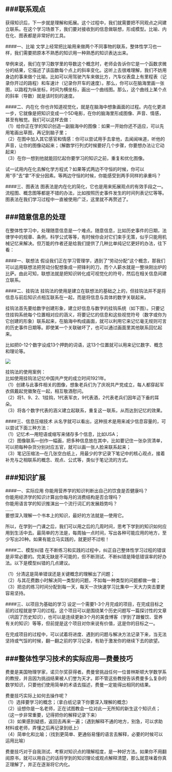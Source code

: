 ###联系观点
---
获得知识后，下一步就是理解和拓展。这个过程中，我们就需要把不同观点之间建立联系。在这个学习场景下，我们要对接收到的信息做联想，形成模型。比喻、内在化、图表都是非常好的工具。

####一、比喻
文学上经常把比喻用来做两个不同事物的联系，整体性学习也一样，我们需要把原本不熟悉的知识用一种熟悉的知识表达出来。

举例来说，我们在学习数学里的导数这个概念时，老师会告诉你它是一个函数求微分的结果，它描述了该函数每个点上的斜率变化。这听上去很难理解，我们不妨用身边的事来做个比喻。比如可以用驾驶汽车来做比方，汽车仪表盘上有里程表（记录你开过的路程）和车速计（记录你开车的速度）。那么，你可以在脑海里画一张图，以路程为纵坐标，时间为横坐标，画出一个曲线图。那么，这个曲线上某个点的斜率（导数）就是该时刻的速度。

####二、内在化
你也许知道视觉化，就是在脑海中想象画面的过程。内在化更进一步，它就像是把知识变成一个5D电影，在你的脑海里形成图像、声音、情感，甚至有触觉。我们可以这样去做：  
（1）给你正在学的知识创造一副脑海中的图像：如果一开始你还不适应，可以先用笔画出草图，再记到脑子里；  
（2）在图中加入其它感官和情感：你可以尝试用手去拿他，去闻闻味道，听他的声音，让你的图像动起来；（解数学行列式时候要好几个步骤，你要想办法让它动起来）  
（3）在你一想到他就能回忆起你要学习的知识之前，重复和优化图像。

试一试用内在化去解化学方程式？如果等式两边不守恒的时候，你可以用“手”去“拿”不安分因素。等两边守恒的时候，你能感受到两手同样的承重吗？

####三、图表法
图表法是内在化的简化，它也是用来拓展观点的有效手段之一。流程图、概念图等都是不错的办法，比如按照历史事件发生的时间列表记忆等等。图表法在我们学习过程中一直被使用广泛，这里就不再赘述了。

###随意信息的处理
---
在整体性学习中，处理随意信息是一个难点。随意信息，比如历史事件的日期，法律学中的规章、条例，科学公式等等，有时候你会对它们束手无策，似乎只能用机械记忆来解决。但万能的作者还是给我们提供了几种比单纯记忆更好的办法，往下看：

####一、联想法
假设我们正在学习管理学，遇到了“劳动分配”这个概念，那我们可以运用联想法把劳动分配想象成一把锋利的刀，而个人薪水就是一整块刚出炉的比萨。由此可知，联想法就是把知识转化成可视觉化的符号，然后在相关信息间建立联系。

####二、挂钩法
挂钩法的使用是建立在联想法的基础之上的，但挂钩法并不是将信息与前后知识点相互联系在一起，而是将信息与具体的数字关联起来。

挂钩法首先要给数字创建形象，建立好信息与数字的挂钩系统（如下图）。只要记住挂钩系统每个位置相对应的涵义，将要记忆的信息和这些视觉符号（数字或你为它创建的形象）联系起来，在脑海中构成画面，就可以利用它来记忆毫无规则可言的历史事件日期等。即使某一个关联破坏了，也可以通过画面里其他联系回忆起来。

比如把0-12个数字设成13个押韵的词语，这13个位置就可以用来记忆数字、概念和理论等。

![](http://7xr4fq.com2.z0.glb.qiniucdn.com/3-23.png)

挂钩法的使用案例：  
比如使用挂钩法记忆中国共产党的成立时间1921年。  
（1）创建与此事件相关的图像，想象老兵们为了庆祝共产党成立，每人都穿起军衣佩戴起党徽聚在一起，相互敬酒慰问。  
（2）将1、9、2、1挂钩，1代表军衣，9代表酒，2代表老兵们因年迈下垂的耳朵。  
（3）将各个数字代表的涵义建立起联系，重复这一联系，从而达到记忆的效果。

####三、信息压缩技术
从名字就可以看出，这种技术是用来减少信息容量的，可以尝试下面三种方法：  
（1）记忆术—用短语或缩写来储存多个信息，比如USA；  
（2）图像联系—创作一幅画，把多种信息放在其中，比如要记住一张杂货清单，可以把每种杂货分别对应五官，就可以画一张人脸来联系起来；  
（3）笔记压缩法—在几张空白纸上，用最少的字记录下笔记中的核心观点，接着补充与之相联系的概念、观点、公式等，类似于笔记流的方式。

###知识扩展
---
####一、实际应用
你能用营养学的知识判断出自己的饮食是否健康吗？  
你能用经济学的知识计算出你每月的消费结构是否合理吗？  
你能用语言学的知识推演出一个流行词汇的发展趋势吗？  
……  
要想深入理解一个书本上的知识，最好的方法就是—使用它。

所以，在学到一门课之后，我们可以用之后的几周时间，思考下学到的知识如何应用到生活中去。最简单的方法是，每周抽一点时间，写出各种可能应用的地方，至少写出20种。如果有能立马实践的，就更好不过啦！

####二、模型纠错
在不断练习和实践的过程中，纠正自己整体性学习过程的错误是非常必要的。完美无缺是不可能的，但不断测试、不断纠错是降低错误率的好办法。以下是模型纠错的几点建议。

（1）分清这是简单错误还是关键概念的理解出了问题；  
（2）与其花费数小时解决同一类型的问题，不如每一种类型的问题都做一做；  
（3）把总的练习时间分配到每一天，每天一次快速学习比集中一天大力突击要更容易坚持。

####三、以项目为基础的学习
设定一个需要1-3个月完成的项目，在完成目标之前的过程就是学习的过程。这个项目可以是围绕某个历史问题写一篇探讨性的文章（巩固了历史知识），也可以是连续更新3个月的美食博客（学到了跟餐饮、营养有关的知识）等等，但前提是这个项目对你来说有价值，这是你的目标之一。

在完成项目的过程中，可以试着将进度、遇到的问题与解决方法记录下来，当无法坚持或气馁的时候，翻一翻之前的学习记录，有助于激发你的继续下去的欲望。

###整体性学习技术的实际应用—费曼技巧
---
费曼是美国物理学家，诺贝尔奖获得者。费曼曾挑战任何一位普林斯顿大学数学系的教授，并且因为挑战结果被人们誉为天才。即不管这些教授告诉费曼多么复杂的数学知识，只要他们使用简单的术语去描述，费曼一定能得出相同的结果。

费曼技巧实际上如何去操作呢？  
（1）选择要学习的概念；（拿白纸记录下你要深入理解的概念）  
（2）设想你是一名老师，正在试图教会一位对此一无所知的新生这个知识点；（这一步非常重要，记得把你的解释记录下来）  
（3）如果感到疑惑，返回去再来一遍；（遇到解释不通的地方，别急，可以求助材料或老师，弄懂之后再记录到纸上）  
（4）简单化和比喻；（找到更简单、更通俗易懂的语言去解释，必要的时候可以运用比喻）

费曼技巧对于自我测试、考察对知识点的理解程度，是一种好方法。如果你不用翻阅原书，就可以用自己的话将学到的知识理论或观点解释清楚，那么就意味着你真正理解了，并正在逐渐将它内化。